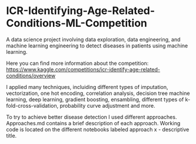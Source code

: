 # ICR-Identifying-Age-Related-Conditions-ML-Competition
A data science project involving data exploration, data engineering, and machine learning engineering to detect diseases in patients using machine learning. 


Here you can find more information about the competition:
https://www.kaggle.com/competitions/icr-identify-age-related-conditions/overview


I applied many techniques, incluiding different types of imputation, vectorization, one hot encoding, correlation analysis, decision tree machine learning, deep learning, gradient boosting, ensambling, different types of k-fold-cross-validation,  probability curve adjustment and more.


To try to achieve better disease detection I used different approaches. Approaches.md contains a brief description of each approach. Working code is located on the different notebooks labeled approach x - descriptive title.
